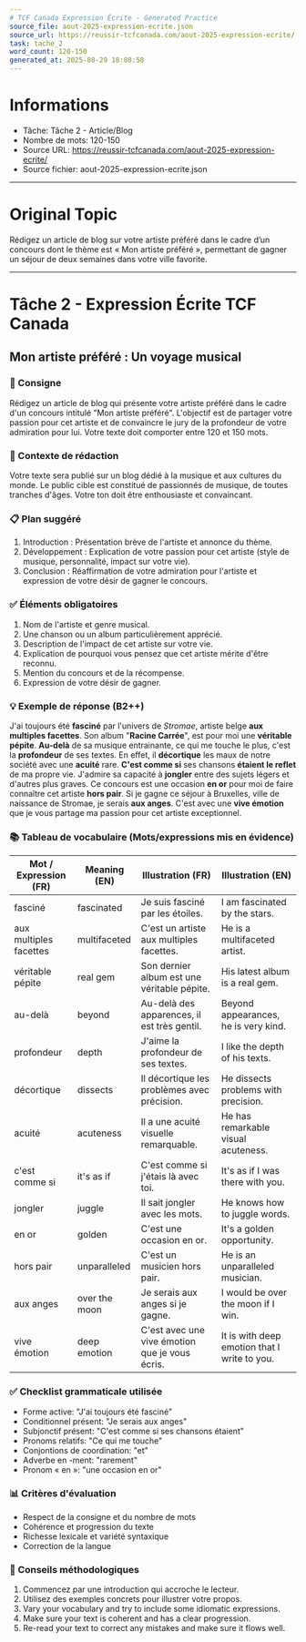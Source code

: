 ```yaml
---
# TCF Canada Expression Écrite - Generated Practice
source_file: aout-2025-expression-ecrite.json
source_url: https://reussir-tcfcanada.com/aout-2025-expression-ecrite/
task: tache_2
word_count: 120-150
generated_at: 2025-08-29 18:08:58
---
```


# Informations
- Tâche: Tâche 2 - Article/Blog
- Nombre de mots: 120-150
- Source URL: https://reussir-tcfcanada.com/aout-2025-expression-ecrite/
- Source fichier: aout-2025-expression-ecrite.json

---

# Original Topic
Rédigez un article de blog sur votre artiste préféré dans le cadre d’un concours dont le thème est « Mon artiste préféré », permettant de gagner un séjour de deux semaines dans votre ville favorite.

---

# Tâche 2 - Expression Écrite TCF Canada
## Mon artiste préféré : Un voyage musical

### 📝 Consigne
Rédigez un article de blog qui présente votre artiste préféré dans le cadre d'un concours intitulé "Mon artiste préféré". L'objectif est de partager votre passion pour cet artiste et de convaincre le jury de la profondeur de votre admiration pour lui. Votre texte doit comporter entre 120 et 150 mots.

### 🎯 Contexte de rédaction
Votre texte sera publié sur un blog dédié à la musique et aux cultures du monde. Le public cible est constitué de passionnés de musique, de toutes tranches d'âges. Votre ton doit être enthousiaste et convaincant.

### 📋 Plan suggéré
1. Introduction : Présentation brève de l'artiste et annonce du thème.
2. Développement : Explication de votre passion pour cet artiste (style de musique, personnalité, impact sur votre vie).
3. Conclusion : Réaffirmation de votre admiration pour l'artiste et expression de votre désir de gagner le concours.

### ✅ Éléments obligatoires
1. Nom de l'artiste et genre musical.
2. Une chanson ou un album particulièrement apprécié.
3. Description de l'impact de cet artiste sur votre vie.
4. Explication de pourquoi vous pensez que cet artiste mérite d'être reconnu.
5. Mention du concours et de la récompense.
6. Expression de votre désir de gagner.

### 💡 Exemple de réponse (B2++)
J'ai toujours été **fasciné** par l'univers de *Stromae*, artiste belge **aux multiples facettes**. Son album "**Racine Carrée**", est pour moi une **véritable pépite**. **Au-delà** de sa musique entrainante, ce qui me touche le plus, c'est la **profondeur** de ses textes. En effet, il **décortique** les maux de notre société avec une **acuité** rare. **C'est comme si** ses chansons **étaient le reflet** de ma propre vie. J'admire sa capacité à **jongler** entre des sujets légers et d'autres plus graves. Ce concours est une occasion **en or** pour moi de faire connaître cet artiste **hors pair**. Si je gagne ce séjour à Bruxelles, ville de naissance de Stromae, je serais **aux anges**. C'est avec une **vive émotion** que je vous partage ma passion pour cet artiste exceptionnel.

### 📚 Tableau de vocabulaire (Mots/expressions mis en évidence)

| Mot / Expression (FR) | Meaning (EN) | Illustration (FR) | Illustration (EN) |
|---|---|---|---|
| fasciné | fascinated | Je suis fasciné par les étoiles. | I am fascinated by the stars. |
| aux multiples facettes | multifaceted | C'est un artiste aux multiples facettes. | He is a multifaceted artist. |
| véritable pépite | real gem | Son dernier album est une véritable pépite. | His latest album is a real gem. |
| au-delà | beyond | Au-delà des apparences, il est très gentil. | Beyond appearances, he is very kind. |
| profondeur | depth | J'aime la profondeur de ses textes. | I like the depth of his texts. |
| décortique | dissects | Il décortique les problèmes avec précision. | He dissects problems with precision. |
| acuité | acuteness | Il a une acuité visuelle remarquable. | He has remarkable visual acuteness. |
| c'est comme si | it's as if | C'est comme si j'étais là avec toi. | It's as if I was there with you. |
| jongler | juggle | Il sait jongler avec les mots. | He knows how to juggle words. |
| en or | golden | C'est une occasion en or. | It's a golden opportunity. |
| hors pair | unparalleled | C'est un musicien hors pair. | He is an unparalleled musician. |
| aux anges | over the moon | Je serais aux anges si je gagne. | I would be over the moon if I win. |
| vive émotion | deep emotion | C'est avec une vive émotion que je vous écris. | It is with deep emotion that I write to you. |

### ✅ Checklist grammaticale utilisée
- Forme active: "J'ai toujours été fasciné"
- Conditionnel présent: "Je serais aux anges"
- Subjonctif présent: "C'est comme si ses chansons étaient"
- Pronoms relatifs: "Ce qui me touche"
- Conjontions de coordination: "et"
- Adverbe en -ment: "rarement"
- Pronom « en »: "une occasion en or"

### 📊 Critères d'évaluation
- Respect de la consigne et du nombre de mots
- Cohérence et progression du texte
- Richesse lexicale et variété syntaxique
- Correction de la langue

### 🔧 Conseils méthodologiques
1. Commencez par une introduction qui accroche le lecteur.
2. Utilisez des exemples concrets pour illustrer votre propos.
3. Vary your vocabulary and try to include some idiomatic expressions.
4. Make sure your text is coherent and has a clear progression.
5. Re-read your text to correct any mistakes and make sure it flows well.